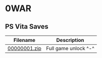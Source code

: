 # 0WAR

## PS Vita Saves

| Filename | Description |
|----------|-------------|
| [00000001.zip](00000001.zip) | Full game unlock ^-^  |
